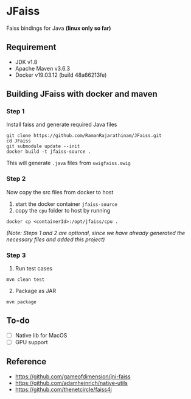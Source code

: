 # JFaiss

Faiss bindings for Java **(linux only so far)**

## Requirement

- JDK v1.8
- Apache Maven v3.6.3
- Docker v19.03.12 (build 48a66213fe)
 
## Building JFaiss with docker and maven

### Step 1
Install faiss and generate required Java files
```
git clone https://github.com/RamanRajarathinam/JFaiss.git
cd JFaiss
git submodule update --init
docker build -t jfaiss-source .
```
This will generate `.java` files from `swigfaiss.swig`

### Step 2

Now copy the src files from docker to host
1. start the docker container `jfaiss-source`
2. copy the `cpu` folder to host by running
```
docker cp <containerId>:/opt/jfaiss/cpu .
```

*(Note: Steps 1 and 2 are optional, since we have already generated the necessary files and added this project)*

### Step 3
1. Run test cases
```
mvn clean test
```
2. Package as JAR
```
mvn package
``` 


## To-do

* [ ] Native lib for MacOS
* [ ] GPU support

## Reference

- <https://github.com/gameofdimension/jni-faiss>
- <https://github.com/adamheinrich/native-utils>
- <https://github.com/thenetcircle/faiss4j>